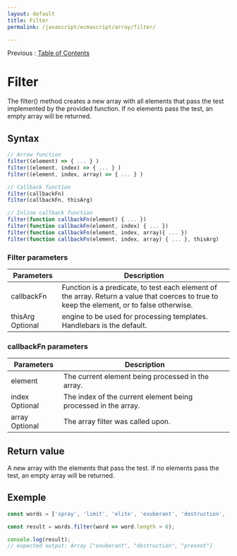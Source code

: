 ```yaml
---
layout: default
title: Filter
permalink: /javascript/ecmascript/array/filter/

---
```


Previous : [Table of Contents](./index.md)


# Filter

The filter() method creates a new array with all elements that pass the test implemented by the provided function.  If no elements pass the test, an empty array will be returned.


## Syntax
```javascript
// Arrow function
filter((element) => { ... } )
filter((element, index) => { ... } )
filter((element, index, array) => { ... } )

// Callback function
filter(callbackFn)
filter(callbackFn, thisArg)

// Inline callback function
filter(function callbackFn(element) { ... })
filter(function callbackFn(element, index) { ... })
filter(function callbackFn(element, index, array){ ... })
filter(function callbackFn(element, index, array) { ... }, thisArg)
```

### Filter parameters
| Parameters | Description |
| ---------- | ----------- |
| callbackFn | Function is a predicate, to test each element of the array. Return a value that coerces to true to keep the element, or to false otherwise. |
| thisArg Optional | engine to be used for processing templates. Handlebars is the default. |



### callbackFn parameters
| Parameters | Description |
| ---------- | ----------- |
| element | The current element being processed in the array. |
| index Optional | The index of the current element being processed in the array. |
| array Optional | The array filter was called upon. |


## Return value
A new array with the elements that pass the test. If no elements pass the test, an empty array will be returned.


## Exemple
```javascript
const words = ['spray', 'limit', 'elite', 'exuberant', 'destruction', 'present'];

const result = words.filter(word => word.length > 6);

console.log(result);
// expected output: Array ["exuberant", "destruction", "present"]
```

